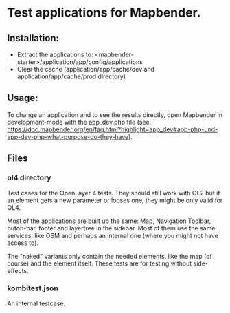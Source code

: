 # Test applications for Mapbender.

## Installation:

- Extract the applications to: \<mapbender-starter\>/application/app/config/applications
- Clear the cache (application/app/cache/dev and application/app/cache/prod directory)

## Usage:

To change an application and to see the results directly, open Mapbender in development-mode with the app_dev.php file (see: https://doc.mapbender.org/en/faq.html?highlight=app_dev#app-php-und-app-dev-php-what-purpose-do-they-have).


## Files

### ol4 directory

Test cases for the OpenLayer 4 tests. They should still work with OL2 but if an element gets a new parameter or looses one, they might be only valid for OL4.

Most of the applications are built up the same: Map, Navigation Toolbar, buton-bar, footer and layertree in the sidebar. Most of them use the same services, like OSM and perhaps an internal one (where you might not have access to).

The "naked" variants only contain the needed elements, like the map (of course) and the element itself. These tests are for testing without side-effects.



### kombitest.json

An internal testcase.
